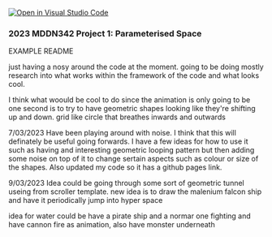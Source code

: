 [![Open in Visual Studio Code](https://classroom.github.com/assets/open-in-vscode-c66648af7eb3fe8bc4f294546bfd86ef473780cde1dea487d3c4ff354943c9ae.svg)](https://classroom.github.com/online_ide?assignment_repo_id=10303428&assignment_repo_type=AssignmentRepo)
### 2023 MDDN342 Project 1: Parameterised Space
EXAMPLE README 

just having a nosy around the code at the moment. going to be doing mostly research into what works within the framework of the code and what looks cool. 


I think what woould be cool to do since the animation is only going to be one second is to try to have geometric shapes looking like they're shifting up and down. grid like circle that breathes inwards and outwards


7/03/2023
Have been playing around with noise. I think that this will definately be useful going forwards. I have a few ideas for how to use it such as having and interesting geometric looping pattern but then adding some noise on top of it to change sertain aspects such as colour or size of the shapes. Also updated my code so it has a github pages link. 

9/03/2023
Idea could be going through some sort of geometric tunnel useing from scroller template. 
new idea is to draw the malenium falcon ship and have it periodically jump into hyper space

idea for water could be have a pirate ship and a normar one fighting and have cannon fire as animation, also have monster underneath